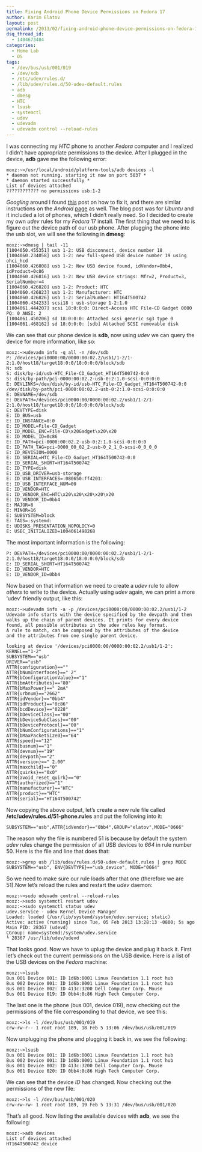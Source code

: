 ```yaml
---
title: Fixing Android Phone Device Permissions on Fedora 17
author: Karim Elatov
layout: post
permalink: /2013/02/fixing-android-phone-device-permissions-on-fedora-17/
dsq_thread_id:
  - 1404673484
categories:
  - Home Lab
  - OS
tags:
  - /dev/bus/usb/001/019
  - /dev/sdb
  - /etc/udev/rules.d/
  - /lib/udev/rules.d/50-udev-default.rules
  - adb
  - dmesg
  - HTC
  - lsusb
  - systemctl
  - udev
  - udevadm
  - udevadm control --reload-rules
---
```

I was connecting my *HTC* phone to another *Fedora* computer and I realized I didn&#8217;t have appropriate permissions to the device. After I plugged in the device, **adb** gave me the following error:

    moxz:~>/usr/local/android/platform-tools/adb devices -l
    * daemon not running. starting it now on port 5037 *
    * daemon started successfully *
    List of devices attached
    ???????????? no permissions usb:1-2
    

*Googling* around I found <a href="http://ptspts.blogspot.com/2011/10/how-to-fix-adb-no-permissions-error-on.html" onclick="javascript:_gaq.push(['_trackEvent','outbound-article','http://ptspts.blogspot.com/2011/10/how-to-fix-adb-no-permissions-error-on.html']);">this</a> post on how to fix it, and there are similar instructions on the *Android* <a href="http://developer.android.com/tools/device.html" onclick="javascript:_gaq.push(['_trackEvent','outbound-article','http://developer.android.com/tools/device.html']);">page</a> as well. The blog post was for *Ubuntu* and it included a lot of phones, which I didn&#8217;t really need. So I decided to create my own *udev* rules for my *Fedora* 17 install. The first thing that we need to is figure out the device path of our usb phone. After plugging the phone into the usb slot, we will see the following in **dmesg**:

    moxz:~>dmesg | tail -11
    [1004050.455351] usb 1-2: USB disconnect, device number 18
    [1004060.234058] usb 1-2: new full-speed USB device number 19 using ohci_hcd
    [1004060.426808] usb 1-2: New USB device found, idVendor=0bb4, idProduct=0c86
    [1004060.426816] usb 1-2: New USB device strings: Mfr=2, Product=3, SerialNumber=4
    [1004060.426820] usb 1-2: Product: HTC
    [1004060.426823] usb 1-2: Manufacturer: HTC
    [1004060.426826] usb 1-2: SerialNumber: HT164T500742
    [1004060.434233] scsi18 : usb-storage 1-2:1.0
    [1004061.444207] scsi 18:0:0:0: Direct-Access HTC File-CD Gadget 0000 PQ: 0 ANSI: 2
    [1004061.450206] sd 18:0:0:0: Attached scsi generic sg3 type 0
    [1004061.468162] sd 18:0:0:0: [sdb] Attached SCSI removable disk
    

We can see that our phone device is **sdb**, now using *udev* we can query the device for more information, like so:

    moxz:~>udevadm info -q all -n /dev/sdb
    P: /devices/pci0000:00/0000:00:02.2/usb1/1-2/1-2:1.0/host18/target18:0:0/18:0:0:0/block/sdb
    N: sdb
    S: disk/by-id/usb-HTC_File-CD_Gadget_HT164T500742-0:0
    S: disk/by-path/pci-0000:00:02.2-usb-0:2:1.0-scsi-0:0:0:0
    E: DEVLINKS=/dev/disk/by-id/usb-HTC_File-CD_Gadget_HT164T500742-0:0 /dev/disk/by-path/pci-0000:00:02.2-usb-0:2:1.0-scsi-0:0:0:0
    E: DEVNAME=/dev/sdb
    E: DEVPATH=/devices/pci0000:00/0000:00:02.2/usb1/1-2/1-2:1.0/host18/target18:0:0/18:0:0:0/block/sdb
    E: DEVTYPE=disk
    E: ID_BUS=usb
    E: ID_INSTANCE=0:0
    E: ID_MODEL=File-CD_Gadget
    E: ID_MODEL_ENC=File-CD\x20Gadget\x20\x20
    E: ID_MODEL_ID=0c86
    E: ID_PATH=pci-0000:00:02.2-usb-0:2:1.0-scsi-0:0:0:0
    E: ID_PATH_TAG=pci-0000_00_02_2-usb-0_2_1_0-scsi-0_0_0_0
    E: ID_REVISION=0000
    E: ID_SERIAL=HTC_File-CD_Gadget_HT164T500742-0:0
    E: ID_SERIAL_SHORT=HT164T500742
    E: ID_TYPE=disk
    E: ID_USB_DRIVER=usb-storage
    E: ID_USB_INTERFACES=:080650:ff4201:
    E: ID_USB_INTERFACE_NUM=00
    E: ID_VENDOR=HTC
    E: ID_VENDOR_ENC=HTC\x20\x20\x20\x20\x20
    E: ID_VENDOR_ID=0bb4
    E: MAJOR=8
    E: MINOR=16
    E: SUBSYSTEM=block
    E: TAGS=:systemd:
    E: UDISKS_PRESENTATION_NOPOLICY=0
    E: USEC_INITIALIZED=1004061498268
    

The most important information is the following:

    P: DEVPATH=/devices/pci0000:00/0000:00:02.2/usb1/1-2/1-2:1.0/host18/target18:0:0/18:0:0:0/block/sdb
    E: ID_SERIAL_SHORT=HT164T500742
    E: ID_VENDOR=HTC
    E: ID_VENDOR_ID=0bb4
    

Now based on that information we need to create a *udev* rule to allow *others* to write to the device. Actually using *udev* again, we can print a more &#8216;udev&#8217; friendly output, like this:

    moxz:~>udevadm info -a -p /devices/pci0000:00/0000:00:02.2/usb1/1-2
    Udevadm info starts with the device specified by the devpath and then
    walks up the chain of parent devices. It prints for every device
    found, all possible attributes in the udev rules key format.
    A rule to match, can be composed by the attributes of the device
    and the attributes from one single parent device.
    
    looking at device '/devices/pci0000:00/0000:00:02.2/usb1/1-2':
    KERNEL=="1-2"
    SUBSYSTEM=="usb"
    DRIVER=="usb"
    ATTR{configuration}==""
    ATTR{bNumInterfaces}==" 2"
    ATTR{bConfigurationValue}=="1"
    ATTR{bmAttributes}=="80"
    ATTR{bMaxPower}==" 2mA"
    ATTR{urbnum}=="2662"
    ATTR{idVendor}=="0bb4"
    ATTR{idProduct}=="0c86"
    ATTR{bcdDevice}=="0228"
    ATTR{bDeviceClass}=="00"
    ATTR{bDeviceSubClass}=="00"
    ATTR{bDeviceProtocol}=="00"
    ATTR{bNumConfigurations}=="1"
    ATTR{bMaxPacketSize0}=="64"
    ATTR{speed}=="12"
    ATTR{busnum}=="1"
    ATTR{devnum}=="19"
    ATTR{devpath}=="2"
    ATTR{version}==" 2.00"
    ATTR{maxchild}=="0"
    ATTR{quirks}=="0x0"
    ATTR{avoid_reset_quirk}=="0"
    ATTR{authorized}=="1"
    ATTR{manufacturer}=="HTC"
    ATTR{product}=="HTC"
    ATTR{serial}=="HT164T500742"
    

Now copying the above output, let&#8217;s create a new rule file called **/etc/udev/rules.d/51-phone.rules** and put the following into it:

    SUBSYSTEM=="usb",ATTR{idVendor}=="0bb4",GROUP="elatov",MODE="0666"
    

The reason why the file is numbered 51 is because by default the system *udev* rules change the permission of all USB devices to *664* in rule number 50. Here is the file and line that does that:

    moxz:~>grep usb /lib/udev/rules.d/50-udev-default.rules | grep MODE
    SUBSYSTEM=="usb", ENV{DEVTYPE}=="usb_device", MODE="0664"
    

So we need to make sure our rule loads after that one (therefore we are 51).Now let&#8217;s reload the rules and restart the *udev* daemon:

    moxz:~>sudo udevadm control --reload-rules
    moxz:~>sudo systemctl restart udev
    moxz:~>sudo systemctl status udev
    udev.service - udev Kernel Device Manager
    Loaded: loaded (/usr/lib/systemd/system/udev.service; static)
    Active: active (running) since Tue, 05 Feb 2013 13:28:13 -0800; 5s ago
    Main PID: 28367 (udevd)
    CGroup: name=systemd:/system/udev.service
    └ 28367 /usr/lib/udev/udevd
    

That looks good. Now we have to uplug the device and plug it back it. First let&#8217;s check out the current permissions on the USB device. Here is a list of the USB devices on the *Fedora* machine:

    moxz:~>lsusb
    Bus 001 Device 001: ID 1d6b:0001 Linux Foundation 1.1 root hub
    Bus 002 Device 001: ID 1d6b:0001 Linux Foundation 1.1 root hub
    Bus 001 Device 002: ID 413c:3200 Dell Computer Corp. Mouse
    Bus 001 Device 019: ID 0bb4:0c86 High Tech Computer Corp.
    

The last one is the phone (bus 001, device 019), now checking out the permissions of the file corresponding to that device, we see this:

    moxz:~>ls -l /dev/bus/usb/001/019
    crw-rw-r-- 1 root root 189, 18 Feb 5 13:06 /dev/bus/usb/001/019 
    

Now unplugging the phone and plugging it back in, we see the following:

    moxz:~>lsusb
    Bus 001 Device 001: ID 1d6b:0001 Linux Foundation 1.1 root hub
    Bus 002 Device 001: ID 1d6b:0001 Linux Foundation 1.1 root hub
    Bus 001 Device 002: ID 413c:3200 Dell Computer Corp. Mouse
    Bus 001 Device 020: ID 0bb4:0c86 High Tech Computer Corp.
    

We can see that the device *ID* has changed. Now checking out the permissions of the new file:

    moxz:~>ls -l /dev/bus/usb/001/020
    crw-rw-rw- 1 root root 189, 19 Feb 5 13:31 /dev/bus/usb/001/020
    

That&#8217;s all good. Now listing the available devices with **adb**, we see the following:

    moxz:~>adb devices
    List of devices attached
    HT164T500742 device
    

<p class="wp-flattr-button">
  <a class="FlattrButton" style="display:none;" href="http://virtuallyhyper.com/2013/02/fixing-android-phone-device-permissions-on-fedora-17/" title=" Fixing Android Phone Device Permissions on Fedora 17" rev="flattr;uid:virtuallyhyper;language:en_GB;category:text;tags:/dev/bus/usb/001/019,/dev/sdb,/etc/udev/rules.d/,/lib/udev/rules.d/50-udev-default.rules,adb,dmesg,HTC,lsusb,systemctl,udev,udevadm,udevadm control --reload-rules,blog;button:compact;">I was connecting my HTC phone to another Fedora computer and I realized I didn&#8217;t have appropriate permissions to the device. After I plugged in the device, adb gave me...</a>
</p>